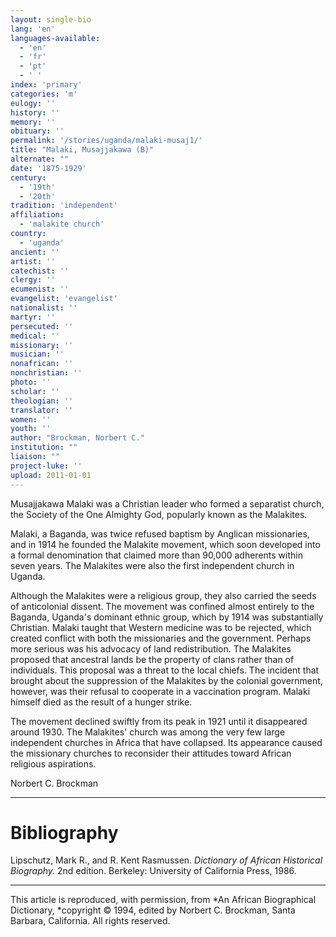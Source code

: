 ```yaml
---
layout: single-bio
lang: 'en'
languages-available:
  - 'en'
  - 'fr'
  - 'pt'
  - ' '
index: 'primary'
categories: 'm'
eulogy: ''
history: ''
memory: ''
obituary: ''
permalink: '/stories/uganda/malaki-musaj1/'
title: "Malaki, Musajjakawa (B)"
alternate: ""
date: '1875-1929'
century:
  - '19th'
  - '20th'
tradition: 'independent'
affiliation:
  - 'malakite church'
country:
  - 'uganda'
ancient: ''
artist: ''
catechist: ''
clergy: ''
ecumenist: ''
evangelist: 'evangelist'
nationalist: ''
martyr: ''
persecuted: ''
medical: ''
missionary: ''
musician: ''
nonafrican: ''
nonchristian: ''
photo: ''
scholar: ''
theologian: ''
translator: ''
women: ''
youth: ''
author: "Brockman, Norbert C."
institution: ""
liaison: ""
project-luke: ''
upload: 2011-01-01
---
```




Musajjakawa Malaki was a Christian leader who formed a separatist church, the Society of the One Almighty God, popularly known as the Malakites.

Malaki, a Baganda, was twice refused baptism by Anglican missionaries, and in 1914 he founded the Malakite movement, which soon developed into a formal denomination that claimed more than 90,000 adherents within seven years. The Malakites were also the first independent church in Uganda.

Although the Malakites were a religious group, they also carried the seeds of anticolonial dissent. The movement was confined almost entirely to the Baganda, Uganda's dominant ethnic group, which by 1914 was substantially Christian. Malaki taught that Western medicine was to be rejected, which created conflict with both the missionaries and the government. Perhaps more serious was his advocacy of land redistribution. The Malakites proposed that ancestral lands be the property of clans rather than of individuals. This proposal was a threat to the local chiefs. The incident that brought about the suppression of the Malakites by the colonial government, however, was their refusal to cooperate in a vaccination program. Malaki himself died as the result of a hunger strike.

The movement declined swiftly from its peak in 1921 until it disappeared around 1930. The Malakites' church was among the very few large independent churches in Africa that have collapsed. Its appearance caused the missionary churches to reconsider their attitudes toward African religious aspirations.

Norbert C. Brockman

---

# Bibliography

Lipschutz, Mark R., and R. Kent Rasmussen.  *Dictionary of African Historical Biography.*  2nd edition.  Berkeley: University of California Press, 1986.

---

This article is reproduced, with permission, from *An African Biographical Dictionary, *copyright &copy; 1994, edited by Norbert C. Brockman, Santa Barbara, California. All rights reserved.
